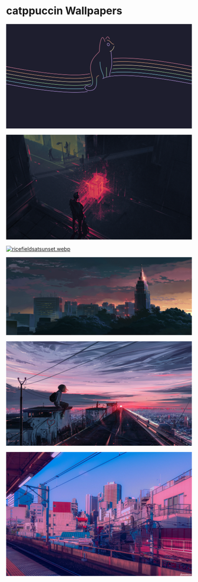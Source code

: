 # catppuccin Wallpapers



[![cat_waves.webp](./cat_waves.webp)](./cat_waves.webp)

[![isitmyescape.webp](./isitmyescape.webp)](./isitmyescape.webp)

[![ricefieldsatsunset.webp](./ricefieldsatsunset.webp)](./ricefieldsatsunset.webp)

[![san-fransisco.webp](./san-fransisco.webp)](./san-fransisco.webp)

[![subway-dawn.webp](./subway-dawn.webp)](./subway-dawn.webp)

[![subway_right.webp](./subway_right.webp)](./subway_right.webp)


